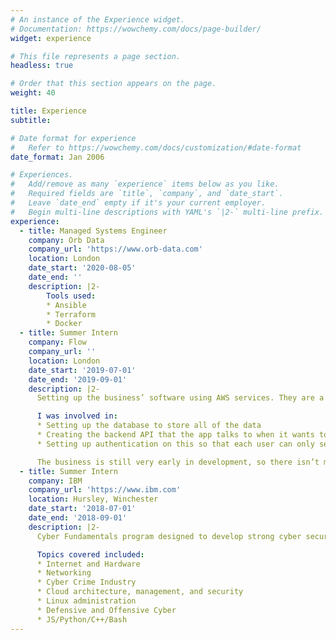 ```yaml
---
# An instance of the Experience widget.
# Documentation: https://wowchemy.com/docs/page-builder/
widget: experience

# This file represents a page section.
headless: true

# Order that this section appears on the page.
weight: 40

title: Experience
subtitle:

# Date format for experience
#   Refer to https://wowchemy.com/docs/customization/#date-format
date_format: Jan 2006

# Experiences.
#   Add/remove as many `experience` items below as you like.
#   Required fields are `title`, `company`, and `date_start`.
#   Leave `date_end` empty if it's your current employer.
#   Begin multi-line descriptions with YAML's `|2-` multi-line prefix.
experience:
  - title: Managed Systems Engineer
    company: Orb Data
    company_url: 'https://www.orb-data.com'
    location: London
    date_start: '2020-08-05'
    date_end: ''
    description: |2-
        Tools used:
        * Ansible
        * Terraform
        * Docker
  - title: Summer Intern
    company: Flow
    company_url: ''
    location: London
    date_start: '2019-07-01'
    date_end: '2019-09-01'
    description: |2-
      Setting up the business’ software using AWS services. They are a new company, aiming to provide sensors to companies along with a free app that anyone could download so that they can see whether a place that is subscribed to Flow is busy, in real time.

      I was involved in:
      * Setting up the database to store all of the data
      * Creating the backend API that the app talks to when it wants to retrieve data
      * Setting up authentication on this so that each user can only see and edit what they need to.

      The business is still very early in development, so there isn’t much publicly available about this company.
  - title: Summer Intern
    company: IBM
    company_url: 'https://www.ibm.com'
    location: Hursley, Winchester
    date_start: '2018-07-01'
    date_end: '2018-09-01'
    description: |2-
      Cyber Fundamentals program designed to develop strong cyber security related skills and experience. Included working with a company in the energy industry to develop a phishing solution.

      Topics covered included:
      * Internet and Hardware
      * Networking
      * Cyber Crime Industry
      * Cloud architecture, management, and security
      * Linux administration
      * Defensive and Offensive Cyber
      * JS/Python/C++/Bash
---
```

